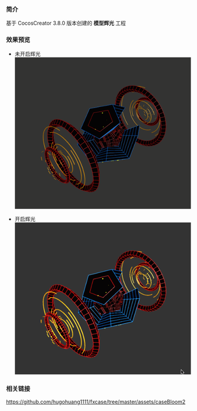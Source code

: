 ### 简介
基于 CocosCreator 3.8.0 版本创建的 **模型辉光** 工程

### 效果预览
- 未开启辉光    
![image](../../../gif/202210/2022101011.gif)

- 开启辉光    
![image](../../../gif/202210/2022101012.gif)

### 相关链接
https://github.com/hugohuang1111/fxcase/tree/master/assets/caseBloom2